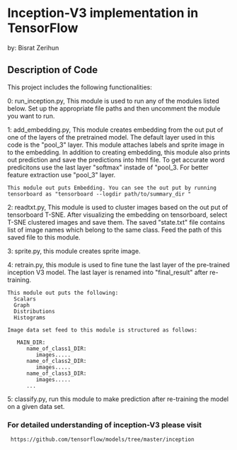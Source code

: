 # Inception-V3 implementation in TensorFlow
   by: Bisrat Zerihun

## Description of Code
This project includes the following functionalities:

 0: run_inception.py, This module is used to run any of the modules listed below. Set up the appropriate file paths and then uncomment the module you want to run.

 1: add_embedding.py, This module creates embedding from the out put of one of the layers of the pretrained model.
    The default layer used in this code is the "pool_3" layer. This module attaches labels and sprite image in to the embedding.
    In addition to creating embedding, this module also prints out prediction and save the predictions into html file.
    To get accurate word predicitons use the last layer "softmax" instade of "pool_3.
    For better feature extraction use "pool_3" layer.

    This module out puts Embedding. You can see the out put by running tensorboard as "tensorboard --logdir path/to/summary_dir "

 2: readtxt.py, This module is used to cluster images based on the out put of tensorboard T-SNE.
    After visualizing the embedding on tensorboard, select T-SNE clustered images and save them.
    The saved "state.txt" file contains list of image names which belong to the same class. Feed the path of this saved file to this module.

 3: sprite.py, this module creates sprite image.

 4: retrain.py, this module is used to fine tune the last layer of the pre-trained inception V3 model. The last layer is renamed into "final_result" after re-training.

    This module out puts the following:
      Scalars
      Graph
      Distributions
      Histograms

    Image data set feed to this module is structured as follows:

       MAIN_DIR:
          name_of_class1_DIR:
             images.....
          name_of_class2_DIR:
             images.....
          name_of_class3_DIR:
             images.....
          ...

 5: classify.py, run this module to make prediction after re-training the model on a given data set.


### For detailed understanding of inception-V3 please visit

     https://github.com/tensorflow/models/tree/master/inception
